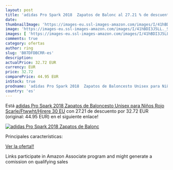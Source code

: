 ```yaml
---
layout: post
title: 'adidas Pro Spark 2018  Zapatos de Balonc al 27.21 % de descuento'
date: 
thumbnailImage: 'https://images-eu.ssl-images-amazon.com/images/I/41hBDI3J5LL._SL200_.jpg'
image: 'https://images-eu.ssl-images-amazon.com/images/I/41hBDI3J5LL._SL200_.jpg'
images: [ 'https://images-eu.ssl-images-amazon.com/images/I/41hBDI3J5LL._SL200_.jpg' ]
comments: true
category: ofertas
author: ring
slug: 'B07DFDBCRR-es'
description:
actualPrice: 32.72 EUR
currency: EUR
price: 32.72
comparePrice: 44.95 EUR
inStock: true
prodname: 'adidas Pro Spark 2018  Zapatos de Baloncesto Unisex para Niños  Rojo Scarle/Ftwwht/Hirere  30 EU'
country: 'es'
---
```


Está [adidas Pro Spark 2018  Zapatos de Baloncesto Unisex para Niños  Rojo Scarle/Ftwwht/Hirere  30 EU](https://www.amazon.es/dp/B07DFDBCRR/?tag=tolees-21) con 27.21 de descuento por 32.72 EUR (original: 44.95 EUR) en el siguiente enlace!

[![adidas Pro Spark 2018  Zapatos de Balonc](https://images-eu.ssl-images-amazon.com/images/I/41hBDI3J5LL._SL200_.jpg)](https://www.amazon.es/dp/B07DFDBCRR/?tag=tolees-21)

Principales características:


[Ver la oferta!!](https://www.amazon.es/dp/B07DFDBCRR/?tag=tolees-21)

Links participate in Amazon Associate program and might generate a comission on qualifying sales


